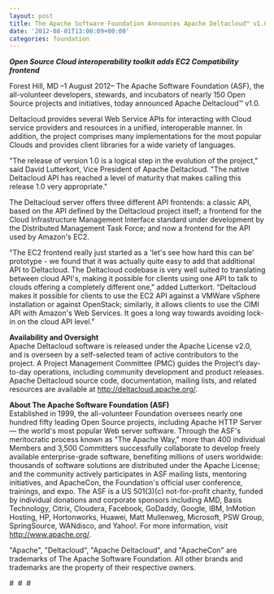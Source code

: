 ```yaml
---
layout: post
title: The Apache Software Foundation Announces Apache Deltacloud™ v1.0
date: '2012-08-01T13:00:09+00:00'
categories: foundation
---
```

<p><b><i>Open Source Cloud interoperability toolkit adds EC2 Compatibility frontend</i></b></p> 
  <p>Forest Hill, MD –1 August 2012– The Apache Software Foundation (ASF), the all-volunteer developers, stewards, and incubators of nearly 150 Open Source projects and initiatives, today announced Apache Deltacloud™ v1.0.<br /></p> 
  <p>Deltacloud provides several Web Service APIs for interacting with Cloud service providers and resources in a unified, interoperable manner. In addition, the project comprises many implementations for the most popular Clouds and provides client libraries for a wide variety of languages.</p> 
  <p>&quot;The release of version 1.0 is a logical step in the evolution of the project,&quot; said David Lutterkort, Vice President of Apache Deltacloud. &quot;The native Deltacloud API has reached a level of maturity that makes calling this release 1.0 very appropriate.&quot;</p> 
  <p>The Deltacloud server offers three different API frontends: a classic API, based on the API defined by the Deltacloud project itself; a frontend for the Cloud Infrastructure Management Interface standard under development by the Distributed Management Task Force; and now a frontend for the API used by Amazon's EC2.</p> 
  <p>&quot;The EC2 frontend really just started as a 'let's see how hard this can be' prototype - we found that it was actually quite easy to add that additional API to Deltacloud. The Deltacloud codebase is very well suited to translating between cloud API's, making it possible for clients using one API to talk to clouds offering a completely different one,&quot; added Lutterkort. &quot;Deltacloud makes it possible for clients to use the EC2 API against a VMWare vSphere installation or against OpenStack; similarly, it allows clients to use the CIMI API with Amazon's Web Services. It goes a long way towards avoiding lock-in on the cloud API level.&quot;<br /></p> 
  <p><b>Availability and Oversight</b><br />Apache Deltacloud software is released under the Apache License v2.0, and is overseen by a self-selected team of active contributors to the project. A Project Management Committee (PMC) guides the Project’s day-to-day operations, including community development and product releases. Apache Deltacloud source code, documentation, mailing lists, and related resources are available at <a href="http://deltacloud.apache.org/">http://deltacloud.apache.org/</a>.</p> 
  <p><b>About The Apache Software Foundation (ASF)</b><br />Established in 1999, the all-volunteer Foundation oversees nearly one hundred fifty leading Open Source projects, including Apache HTTP Server — the world's most popular Web server software. Through the ASF's meritocratic process known as &quot;The Apache Way,&quot; more than 400 individual Members and 3,500 Committers successfully collaborate to develop freely available enterprise-grade software, benefiting millions of users worldwide: thousands of software solutions are distributed under the Apache License; and the community actively participates in ASF mailing lists, mentoring initiatives, and ApacheCon, the Foundation's official user conference, trainings, and expo. The ASF is a US 501(3)(c) not-for-profit charity, funded by individual donations and corporate sponsors including AMD, Basis Technology, Citrix, Cloudera, Facebook, GoDaddy, Google, IBM, InMotion Hosting, HP, Hortonworks, Huawei, Matt Mullenweg, Microsoft, PSW Group, SpringSource, WANdisco, and Yahoo!. For more information, visit <a href="http://www.apache.org/">http://www.apache.org/</a>.</p> 
  <p>&quot;Apache&quot;, &quot;Deltacloud&quot;, &quot;Apache Deltacloud&quot;, and &quot;ApacheCon&quot; are trademarks of The Apache Software Foundation. All other brands and trademarks are the property of their respective owners.</p> 
  <p>#&nbsp; #&nbsp; #<br /> </p>
